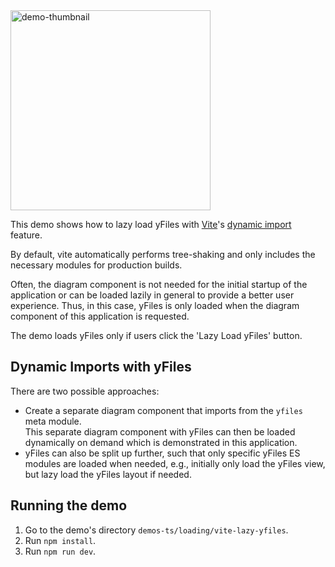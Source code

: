 <!--
 //////////////////////////////////////////////////////////////////////////////
 // @license
 // This file is part of yFiles for HTML.
 // Use is subject to license terms.
 //
 // Copyright (c) by yWorks GmbH, Vor dem Kreuzberg 28,
 // 72070 Tuebingen, Germany. All rights reserved.
 //
 //////////////////////////////////////////////////////////////////////////////
-->
<img src="../../../doc/demo-thumbnails/vite-lazy-yfiles.webp" alt="demo-thumbnail" height="320"/>

This demo shows how to lazy load yFiles with [Vite](https://vitejs.dev/)'s [dynamic import](https://vite.dev/guide/features#dynamic-import/) feature.

By default, vite automatically performs tree-shaking and only includes the necessary modules for production builds.

Often, the diagram component is not needed for the initial startup of the application or can be loaded lazily in general to provide a better user experience. Thus, in this case, yFiles is only loaded when the diagram component of this application is requested.

The demo loads yFiles only if users click the 'Lazy Load yFiles' button.

## Dynamic Imports with yFiles

There are two possible approaches:

- Create a separate diagram component that imports from the `yfiles` meta module.  
  This separate diagram component with yFiles can then be loaded dynamically on demand which is demonstrated in this application.
- yFiles can also be split up further, such that only specific yFiles ES modules are loaded when needed, e.g., initially only load the yFiles view, but lazy load the yFiles layout if needed.

## Running the demo

1.  Go to the demo's directory `demos-ts/loading/vite-lazy-yfiles`.
2.  Run `npm install`.
3.  Run `npm run dev`.
